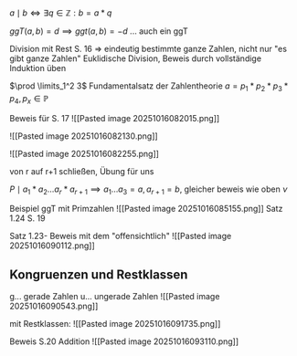 $a \mid b \iff \exists q \in \mathbb{Z}: b=a*q$

$ggT(a,b)=d \implies  ggt(a,b)=-d$ ... auch ein ggT

Division mit Rest S. 16
=> eindeutig bestimmte ganze Zahlen, nicht  nur "es gibt ganze Zahlen"
Euklidische Division, Beweis durch vollständige Induktion üben

$\prod \limits_1^2 3$
Fundamentalsatz der Zahlentheorie
$a=p_{1}*p_{2}*p_{3}*p_{4}, p_{x} \in \mathbb{P}$

Beweis für S. 17
![[Pasted image 20251016082015.png]]

![[Pasted image 20251016082130.png]]

![[Pasted image 20251016082255.png]]

von r auf r+1 schließen, Übung für uns


$P \mid a_{1}*a_{2}\dots a_{r}*a_{r+1}\implies a_{1}\dots a_{3}=a, a_{r+1}=b$, gleicher beweis wie oben
$\nu$

Beispiel ggT mit Primzahlen
![[Pasted image 20251016085155.png]]
Satz 1.24 S. 19


Satz 1.23- Beweis mit dem "offensichtlich"
![[Pasted image 20251016090112.png]]


## Kongruenzen und Restklassen

g... gerade Zahlen
u... ungerade Zahlen
![[Pasted image 20251016090543.png]]

mit Restklassen:
![[Pasted image 20251016091735.png]]


Beweis S.20 Addition
![[Pasted image 20251016093110.png]]

